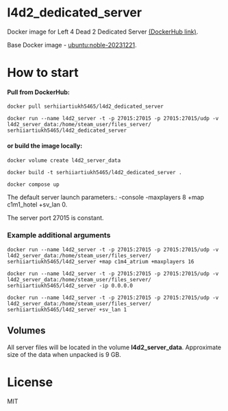 # l4d2_dedicated_server

Docker image for Left 4 Dead 2 Dedicated Server [(DockerHub link)](https://hub.docker.com/r/serhiiartiukh5465/l4d2_dedicated_server).

Base Docker image - [ubuntu:noble-20231221](https://hub.docker.com/layers/library/ubuntu/noble-20231221/images/sha256-145bacc9db29ff9c9c021284e5b7b22f1193fc38556c578250c926cf3c883a13?context=explore).

#  How to start
#### Pull from DockerHub:
```
docker pull serhiiartiukh5465/l4d2_dedicated_server

docker run --name l4d2_server -t -p 27015:27015 -p 27015:27015/udp -v l4d2_server_data:/home/steam_user/files_server/ serhiiartiukh5465/l4d2_dedicated_server
```
#### or build the image locally:
```
docker volume create l4d2_server_data

docker build -t serhiiartiukh5465/l4d2_dedicated_server .

docker compose up
```

The default server launch parameters.: 
-console -maxplayers 8 +map c1m1_hotel +sv_lan 0. 

The server port 27015 is constant.

### Example additional arguments
```
docker run --name l4d2_server -t -p 27015:27015 -p 27015:27015/udp -v l4d2_server_data:/home/steam_user/files_server/ serhiiartiukh5465/l4d2_server +map c1m4_atrium +maxplayers 16 

docker run --name l4d2_server -t -p 27015:27015 -p 27015:27015/udp -v l4d2_server_data:/home/steam_user/files_server/ serhiiartiukh5465/l4d2_server -ip 0.0.0.0

docker run --name l4d2_server -t -p 27015:27015 -p 27015:27015/udp -v l4d2_server_data:/home/steam_user/files_server/ serhiiartiukh5465/l4d2_server +sv_lan 1 

```

## Volumes
All server files will be located in the volume **l4d2_server_data**. Approximate size of the data when unpacked is 9 GB.

# License
MIT